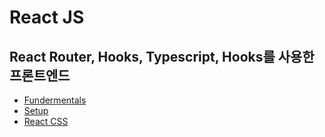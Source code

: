 # React JS

## React Router, Hooks, Typescript, Hooks를 사용한 프론트엔드
- [Fundermentals](https://github.com/juuunobae/instruction/blob/master/React%20JS/Fundermentals.md)
- [Setup](https://github.com/juuunobae/instruction/blob/master/React%20JS/Setup.md)
- [React CSS](https://github.com/juuunobae/instruction/blob/master/React%20JS/ReactCSS.md)
